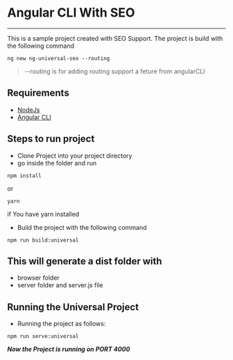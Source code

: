 # Angular CLI With SEO
---

This is a sample project created with SEO Support. The project is build with the following command
```
ng new ng-universal-seo --routing
```
> --routing is for adding routing support a feture from angularCLI

## Requirements
- [NodeJs](https://nodejs.org/)
- [Angular CLI](https://github.com/angular/angular-cli)

## Steps to run project
- Clone Project into your project directory
- go inside the folder and run 
```
npm install
``` 
or 
```
yarn
```  
if You have yarn installed
- Build the project with the following command
```
npm run build:universal
```

## This will generate a dist folder with 
- browser folder
- server folder
and server.js file

## Running the Universal Project
- Running the project as follows: 
```
npm run serve:universal
```

***Now the Project is running on PORT 4000***